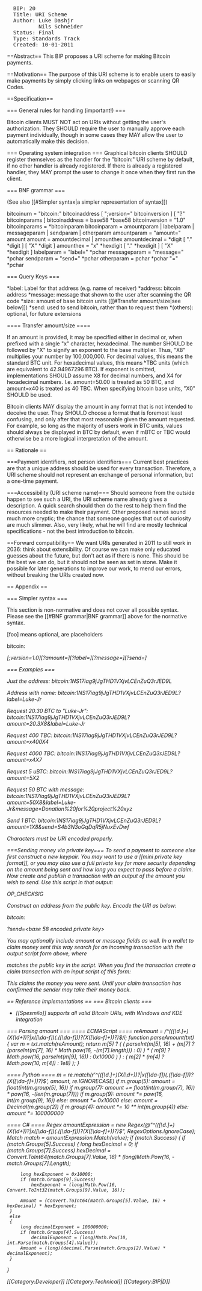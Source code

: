 <pre>
  BIP: 20
  Title: URI Scheme
  Author: Luke Dashjr <luke+bip@dashjr.org>
          Nils Schneider <nils.schneider@gmail.com>
  Status: Final
  Type: Standards Track
  Created: 10-01-2011
</pre>

==Abstract==
This BIP proposes a URI scheme for making Bitcoin payments.

==Motivation==
The purpose of this URI scheme is to enable users to easily make payments by simply clicking links on webpages or scanning QR Codes.

==Specification==

=== General rules for handling (important!) ===

Bitcoin clients MUST NOT act on URIs without getting the user's authorization.
They SHOULD require the user to manually approve each payment individually, though in some cases they MAY allow the user to automatically make this decision.

=== Operating system integration ===
Graphical bitcoin clients SHOULD register themselves as the handler for the "bitcoin:" URI scheme by default, if no other handler is already registered. If there is already a registered handler, they MAY prompt the user to change it once when they first run the client.

=== BNF grammar ===

(See also [[#Simpler syntax|a simpler representation of syntax]])

 bitcoinurn      = "bitcoin:" bitcoinaddress [ ";version=" bitcoinversion ] [ "?" bitcoinparams ]
 bitcoinaddress  = base58 *base58
 bitcoinversion  = "1.0"
 bitcoinparams   = *bitcoinparam
 bitcoinparam    = amountparam | labelparam | messageparam | sendparam | otherparam
 amountparam     = "amount=" amount
 amount          = amountdecimal | amounthex
 amountdecimal   = *digit [ "." *digit ] [ "X" *digit ]
 amounthex       = "x" *hexdigit [ "." *hexdigit ] [ "X" *hexdigit ]
 labelparam      = "label=" *pchar
 messageparam    = "message=" *pchar
 sendparam       = "send=" *pchar
 otherparam      = pchar *pchar "=" *pchar

=== Query Keys ===

*label: Label for that address (e.g. name of receiver)
*address: bitcoin address
*message: message that shown to the user after scanning the QR code
*size: amount of base bitcoin units ([[#Transfer amount/size|see below]])
*send: used to send bitcoin, rather than to request them
*(others): optional, for future extensions

==== Transfer amount/size ====

If an amount is provided, it may be specified either in decimal or, when prefixed with a single "x" character, hexadecimal.
The number SHOULD be followed by "X" <digits> to signify an exponent to the base multiplier.
Thus, "X8" multiplies your number by 100,000,000.
For decimal values, this means the standard BTC unit.
For hexadecimal values, this means ᵇTBC units (which are equivalent to 42.94967296 BTC).
If exponent is omitted, implementations SHOULD assume X8 for decimal numbers, and X4 for hexadecimal numbers.
I.e. amount=50.00 is treated as 50 BTC, and amount=x40 is treated as 40 TBC.
When specifying bitcoin base units, "X0" SHOULD be used.

Bitcoin clients MAY display the amount in any format that is not intended to deceive the user.
They SHOULD choose a format that is foremost least confusing, and only after that most reasonable given the amount requested.
For example, so long as the majority of users work in BTC units, values should always be displayed in BTC by default, even if mBTC or TBC would otherwise be a more logical interpretation of the amount.

== Rationale ==

===Payment identifiers, not person identifiers===
Current best practices are that a unique address should be used for every transaction.
Therefore, a URI scheme should not represent an exchange of personal information, but a one-time payment.

===Accessibility (URI scheme name)===
Should someone from the outside happen to see such a URI, the URI scheme name already gives a description.
A quick search should then do the rest to help them find the resources needed to make their payment.
Other proposed names sound much more cryptic; the chance that someone googles that out of curiosity are much slimmer.
Also, very likely, what he will find are mostly technical specifications - not the best introduction to bitcoin.

==Forward compatibility==
We want URIs generated in 2011 to still work in 2036: think about extensibility.
Of course we can make only educated guesses about the future, but don't act as if there is none.
This should be the best we can do, but it should not be seen as set in stone.
Make it possible for later generations to improve our work, to mend our errors, without breaking the URIs created now.

== Appendix ==

=== Simpler syntax ===

This section is non-normative and does not cover all possible syntax.
Please see the [[#BNF grammar|BNF grammar]] above for the normative syntax.

[foo] means optional, <bar> are placeholders

 bitcoin:<address>[;version=1.0][?amount=<amount>][?label=<label>][?message=<message>][?send=<private key>]

=== Examples ===

Just the address:
 bitcoin:1NS17iag9jJgTHD1VXjvLCEnZuQ3rJED9L

Address with name:
 bitcoin:1NS17iag9jJgTHD1VXjvLCEnZuQ3rJED9L?label=Luke-Jr

Request 20.30 BTC to "Luke-Jr":
 bitcoin:1NS17iag9jJgTHD1VXjvLCEnZuQ3rJED9L?amount=20.3X8&label=Luke-Jr

Request 400 TBC:
 bitcoin:1NS17iag9jJgTHD1VXjvLCEnZuQ3rJED9L?amount=x400X4

Request 4000 TBC:
 bitcoin:1NS17iag9jJgTHD1VXjvLCEnZuQ3rJED9L?amount=x4X7

Request 5 uBTC:
 bitcoin:1NS17iag9jJgTHD1VXjvLCEnZuQ3rJED9L?amount=5X2

Request 50 BTC with message:
 bitcoin:1NS17iag9jJgTHD1VXjvLCEnZuQ3rJED9L?amount=50X8&label=Luke-Jr&message=Donation%20for%20project%20xyz

Send 1 BTC:
 bitcoin:1NS17iag9jJgTHD1VXjvLCEnZuQ3rJED9L?amount=1X8&send=S4b3N3oGqDqR5jNuxEvDwf

Characters must be URI encoded properly.

===Sending money via private key===
To send a payment to someone else first construct a new keypair. You may want to use a [[mini private key format]], or you may also use a full private key for more security depending on the amount being sent and how long you expect to pass before a claim. Now create and publish a transaction with an output of the amount you wish to send. Use this script in that output:

 <pubkey> OP_CHECKSIG

Construct an address from the public key. Encode the URI as below:

 bitcoin:<address>?send=<base 58 encoded private key>

You may optionally include amount or message fields as well. In a wallet to claim money sent this way search for an incoming transaction with the output script form above, where <address> matches the public key in the script. When you find the transaction create a claim transaction with an input script of this form:

 <sig>

This claims the money you were sent. Until your claim transaction has confirmed the sender may take their money back.

== Reference Implementations ==
=== Bitcoin clients ===
* [[Spesmilo]] supports all valid Bitcoin URIs, with Windows and KDE integration

=== Parsing amount ===
==== ECMAScript ====
 reAmount = /^(([\d.]+)(X(\d+))?|x([\da-f]*)(\.([\da-f]*))?(X([\da-f]+))?)$/i;
 function parseAmount(txt) {
    var m = txt.match(reAmount);
    return m[5] ? (
        (
            parseInt(m[5], 16) +
            (m[7] ? (parseInt(m[7], 16) * Math.pow(16, -(m[7].length))) : 0)
        ) * (
            m[9] ? Math.pow(16, parseInt(m[9], 16)) : 0x10000
        )
    ) : (
            m[2]
        *
            (m[4] ? Math.pow(10, m[4]) : 1e8)
    );
 }

==== Python ====
 m = re.match(r'^(([\d.]+)(X(\d+))?|x([\da-f]*)(\.([\da-f]*))?(X([\da-f]+))?)$', amount, re.IGNORECASE)
 if m.group(5):
     amount = float(int(m.group(5), 16))
     if m.group(7):
         amount += float(int(m.group(7), 16)) * pow(16, -(len(m.group(7))))
     if m.group(9):
         amount *= pow(16, int(m.group(9), 16))
     else:
         amount *= 0x10000
 else:
     amount = Decimal(m.group(2))
     if m.group(4):
         amount *= 10 ** int(m.group(4))
     else:
         amount *= 100000000

==== C# ====
 Regex amountExpression = new Regex(@"^(([\d.]+)(X(\d+))?|x([\da-f]*)(\.([\da-f]*))?(X([\da-f]+))?)$", RegexOptions.IgnoreCase);
 Match match = amountExpression.Match(value);
 if (match.Success)
 {
     if (match.Groups[5].Success)
     {
         long hexDecimal = 0;
         if (match.Groups[7].Success)
             hexDecimal = Convert.ToInt64(match.Groups[7].Value, 16) * (long)Math.Pow(16, -match.Groups[7].Length);
 
         long hexExponent = 0x10000;
         if (match.Groups[9].Success)
             hexExponent = (long)Math.Pow(16, Convert.ToInt32(match.Groups[9].Value, 16));
 
         Amount = (Convert.ToInt64(match.Groups[5].Value, 16) + hexDecimal) * hexExponent;
     }
     else
     {
         long decimalExponent = 100000000;
         if (match.Groups[4].Success)
             decimalExponent = (long)Math.Pow(10, int.Parse(match.Groups[4].Value));
         Amount = (long)(decimal.Parse(match.Groups[2].Value) * decimalExponent);
     }
 }

[[Category:Developer]]
[[Category:Technical]]
[[Category:BIP|D]]


